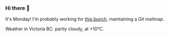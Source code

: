 ### Hi there :wave:

It's Monday! I'm probably working for [this bunch](https://github.com/kohofinancial), maintaining a Git mailmap.

Weather in Victoria BC: partly cloudy, at +10°C.
